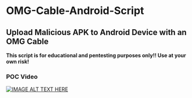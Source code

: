 # OMG-Cable-Android-Script

## Upload Malicious APK to Android Device with an OMG Cable

**This script is for educational and pentesting purposes only!! Use at your own risk!**

### POC Video
[![IMAGE ALT TEXT HERE](https://img.youtube.com/vi/aBZEvnvPAtk/0.jpg)](https://www.youtube.com/watch?v=aBZEvnvPAtk)
